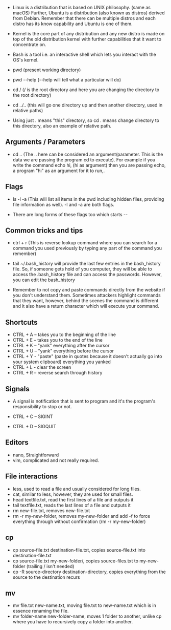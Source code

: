 - Linux is a distribution that is based on UNIX philosophy. (same as macOS) Further, Ubuntu is a distribution (also known as distros) derived from Debian. Remember that there can be multiple distros and each distro has its know capability and Ubuntu is one of them.

- Kernel is the core part of any distribution and any new distro is made on top of the old distribution kernel with further capabilities that it want to concentrate on.

- Bash is a tool i.e. an interactive shell which lets you interact with the OS's kernel.

- pwd (present working directory)
- pwd --help (--help will tell what a particular will do)
- cd / (/ is the root directory and here you are changing the directory to the root directory)
- cd ../.. (this will go one directory up and then another directory, used in relative paths)
- Using just . means "this" directory, so cd . means change directory to this directory, also an example of relative path.

## Arguments / Parameters

- cd .. (The .. here can be considered an argument/parameter. This is the data we are passing the program cd to execute). For example if you write the command echo hi, (hi as argument) then you are passing echo, a program "hi" as an argument for it to run,.

## Flags

- ls -l -a (This will list all items in the pwd including hidden files, providing file information as well). -l and -a are both flags.

- There are long forms of these flags too which starts --

## Common tricks and tips

- ctrl + r (This is reverse lookup command where you can search for a command you used previously by typing any part of the command you remember)

- tail ~/.bash_history will provide the last few entries in the bash_history file. So, if someone gets hold of you computer, they will be able to access the .bash_history file and can access the passwords. However, you can edit the bash_history

- Remember to not copy and paste commands directly from the website if you don't understand them. Sometimes attackers highlight commands that they want, however, behind the scenes the command is different and it also have a return character which will execute your command.

## Shortcuts

- CTRL + A – takes you to the beginning of the line
- CTRL + E – takes you to the end of the line
- CTRL + K – "yank" everything after the cursor
- CTRL + U – "yank" everything before the cursor
- CTRL + Y - "paste" (paste in quotes because it doesn't actually go into your system clipboard) everything you yanked
- CTRL + L - clear the screen
- CTRL + R – reverse search through history

## Signals

- A signal is notification that is sent to program and it's the program's responsibility to stop or not.

- CTRL + C – SIGINT
- CTRL + D – SIGQUIT

## Editors

- nano, Straightforward
- vim, complicated and not really required.

## File interactions

- less, used to read a file and usually considered for long files.
- cat, similar to less, however, they are used for small files.
- head textfile.txt, read the first lines of a file and outputs it
- tail textfile.txt, reads the last lines of a file and outputs it
- rm new-file.txt, removes new-file.txt
- rm -r my-new-folder, removes my-new-folder and add -f to force everything through without confirmation (rm -r my-new-folder)

## cp

- cp source-file.txt destination-file.txt, copies source-file.txt into destination-file.txt
- cp source-file.txt my-new-folder/, copies source-files.txt to my-new-folder (trailing / isn't needed)
- cp -R source-directory destination-directory, copies everything from the source to the destination recurs

## mv

- mv file.txt new-name.txt, moving file.txt to new-name.txt which is in essence renaming the file.
- mv folder-name new-folder-name, moves 1 folder to another, unlike cp where you have to recursively copy a folder into another.
